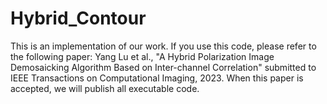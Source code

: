 # Hybrid_Contour
This is an implementation of our work. If you use this code, please refer to the following paper: Yang Lu et al., "A Hybrid Polarization Image Demosaicking Algorithm Based on Inter-channel Correlation" submitted to IEEE Transactions on Computational Imaging, 2023.  When this paper is accepted, we will publish all executable code.
